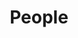 ---
layout: profiles
permalink: /members/
title: People
nav: true
nav_order: 2

profiles:
  # --- PI ---
  - align: right
    image: prof_pic.jpg
    content: MohammadRazavi.md
    image_circular: true

  # --- Graduate Students ---
  - align: left
    image: Prabin_pic.jpeg
    content: GRA1.md
    image_circular: true

  - align: left
    image: VeronicaK.jpeg
    content: GRA2.md
    image_circular: true

  # # --- Section Header for Undergraduates ---
  # - header: "<h2 style='color:#0046ad;'>Undergraduate Researchers</h2>"

  # --- Undergrad Grid Section (NEW FEATURE) ---
  - grid: undergrads
    students:
      - name: "Gabe Wiegrefe"
        subtitle: "B.S. Student, Biological Systems Engineering"
      - name: "Ricardo Rosas"
        subtitle: "B.S. Student, Mechanical Engineering"
      - name: "Caroline Slama"
        subtitle: "B.S. Student, Biological Systems Engineering"
      - name: "Preston Pinkelman"
        subtitle: "B.S. Student, Mechanical Engineering"
---